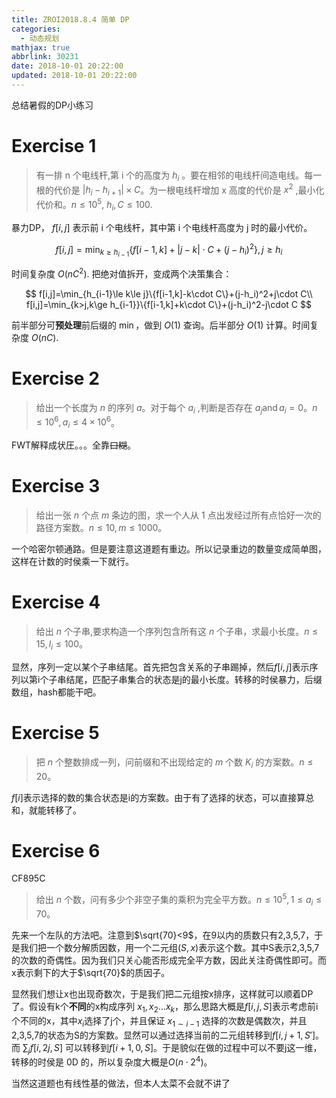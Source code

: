 ```yaml
---
title: ZROI2018.8.4 简单 DP
categories:
  - 动态规划
mathjax: true
abbrlink: 30231
date: 2018-10-01 20:22:00
updated: 2018-10-01 20:22:00
---
```

总结暑假的DP小练习

# Exercise 1 

> 有一排 n 个电线杆,第 i 个的高度为 $h_i$ 。要在相邻的电线杆间造电线。每一根的代价是 $|h_i − h_{i+1}| \times C$。为一根电线杆增加 x 高度的代价是 $x^2$ ,最小化代价和。$n\le 10^5,\ h_i,C\le 100$.

暴力DP， $f[i,j]$ 表示前 i 个电线杆，其中第 i 个电线杆高度为 j 时的最小代价。

$$
f[i,j]=\min_{k\ge h_{i-1}}\{f[i-1,k]+|j-k|\cdot C+(j-h_i)^2\},j\ge h_i
$$

时间复杂度 $O(nC^2)$. 把绝对值拆开，变成两个决策集合：

$$
f[i,j]=\min_{h_{i-1}\le k\le j}\{f[i-1,k]-k\cdot C\}+(j-h_i)^2+j\cdot C\\
f[i,j]=\min_{k>j,k\ge h_{i-1}}\{f[i-1,k]+k\cdot C\}+(j-h_i)^2-j\cdot C
$$

前半部分可**预处理**前后缀的 $\min$，做到 $O(1)$ 查询。后半部分 $O(1)$ 计算。时间复杂度 $O(nC)$.

# Exercise 2

> 给出一个长度为 $n$ 的序列 $a$。对于每个 $a_i$ ,判断是否存在 $a_j \operatorname{and} a_i = 0$。$n\le 10^6,a_i\le 4\times 10^6$。

FWT解释成状圧。。。全靠~~口糊~~。

# Exercise 3

> 给出一张 $n$ 个点 $m$ 条边的图，求一个人从 $1$ 点出发经过所有点恰好一次的路径方案数。$n \le 10, m \le 1000$。

一个哈密尔顿通路。但是要注意这道题有重边。所以记录重边的数量变成简单图，这样在计数的时侯乘一下就行。

# Exercise 4

> 给出 $n$ 个子串,要求构造一个序列包含所有这 $n$ 个子串，求最小长度。$n\le 15,l_i\le 100$。

显然，序列一定以某个子串结尾。首先把包含关系的子串踢掉，然后$f[i,j]$表示序列以第i个子串结尾，匹配子串集合的状态是j的最小长度。转移的时侯暴力，后缀数组，hash都能干吧。

# Exercise 5

> 把 $n$ 个整数排成一列，问前缀和不出现给定的 $m$ 个数 $K_i$ 的方案数。$n\le 20$。

$f[i]$表示选择的数的集合状态是i的方案数。由于有了选择的状态，可以直接算总和，就能转移了。

# Exercise 6

CF895C

> 给出 $n$ 个数，问有多少个非空子集的乘积为完全平方数。$n \le 10^5,1 \le a_i \le 70$。

先来一个左队的方法吧。注意到$\sqrt{70}<9$，在9以内的质数只有2,3,5,7，于是我们把一个数分解质因数，用一个二元组$(S,x)$表示这个数。其中S表示2,3,5,7的次数的奇偶性。因为我们只关心能否形成完全平方数，因此关注奇偶性即可。而x表示剩下的大于$\sqrt{70}$的质因子。

显然我们想让x也出现奇数次，于是我们把二元组按x排序，这样就可以顺着DP了。假设有k个**不同**的x构成序列 $x_1,x_2\dots x_k$，那么思路大概是$f[i,j,S]$表示考虑前i个不同的x，其中$x_i$选择了j个，并且保证 $x_{1\sim i-1}$ 选择的次数是偶数次，并且2,3,5,7的状态为S的方案数。显然可以通过选择当前的二元组转移到$f[i,j+1,S']$。而 $\sum_j f[i,2j,S]$ 可以转移到$f[i+1,0,S]$。于是貌似在做的过程中可以不要j这一维，转移的时侯是 0D 的，所以复杂度大概是$O(n\cdot 2^4)$。

当然这道题也有线性基的做法，但本人太菜不会就不讲了


